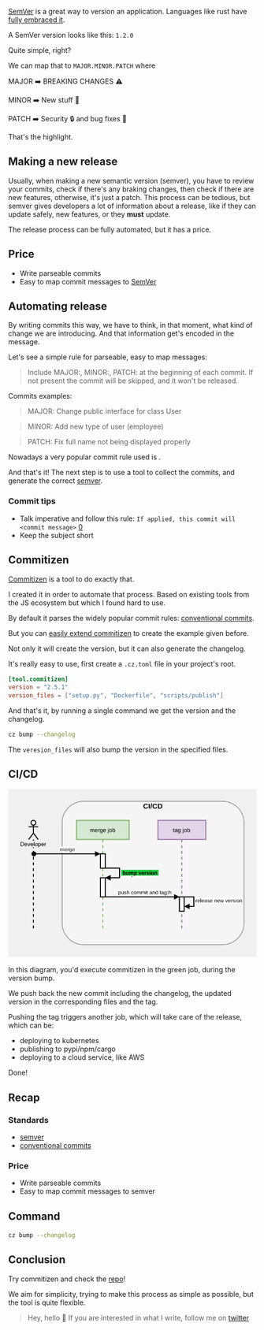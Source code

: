 <!--
.. title: Automating semver releases with commitizen
.. slug: automating-semver-releases-with-commitizen
.. date: 2020-07-15 15:27:20 UTC
.. tags: python, ci
.. category: devops
.. link:
.. description: How to make a deployment almost hassle free
.. type: text
-->

[SemVer][semver] is a great way to version an application.
Languages like rust have [fully embraced it][rust_semver].

A SemVer version looks like this: `1.2.0`

Quite simple, right?

We can map that to `MAJOR.MINOR.PATCH` where

MAJOR ➡️ BREAKING CHANGES ⚠️

MINOR ➡️ New stuff 🎉

PATCH ➡️ Security 🔒 and bug fixes 🐛

That's the highlight.

## Making a new release

Usually, when making a new semantic version (semver), you have to review your
commits, check if there's any braking changes, then check if there are new features,
otherwise, it's just a patch. This process can be tedious, but semver gives
developers a lot of information about a release, like if they can update safely,
new features, or they **must** update.

The release process can be fully automated, but it has a price.

## Price

- Write parseable commits
- Easy to map commit messages to [SemVer][semver]

## Automating release

By writing commits this way, we have to think, in that moment, what kind of change
we are introducing. And that information get's encoded in the message.

Let's see a simple rule for parseable, easy to map messages:

> Include MAJOR:, MINOR:, PATCH: at the beginning of each commit. If not present
> the commit will be skipped, and it won't be released.

Commits examples:

> MAJOR: Change public interface for class User


> MINOR: Add new type of user (employee)


> PATCH: Fix full name not being displayed properly

Nowadays a very popular commit rule used is .

And that's it! The next step is to use a tool to collect the commits, and generate
the correct [semver][semver].

### Commit tips

- Talk imperative and follow this rule: `If applied, this commit will <commit message>` [0][commit-guide]
- Keep the subject short

## Commitizen

[Commitizen][cz] is a tool to do exactly that.

I created it in order to automate that process. Based on existing tools from
the JS ecosystem but which I found hard to use.

By default it parses the widely popular commit rules: [conventional commits][cm].

But you can [easily extend commitizen][cz_extend] to create the example given before.

Not only it will create the version, but it can also generate the changelog.

It's really easy to use, first create a `.cz.toml` file in your project's root.

```toml
[tool.commitizen]
version = "2.5.1"
version_files = ["setup.py", "Dockerfile", "scripts/publish"]
```

And that's it, by running a single command we get the version and the changelog.

```bash
cz bump --changelog
```

The `veresion_files` will also bump the version in the specified files.

## CI/CD

![diagram of semantic release](/images/automating-deployment-with-commitizen/semantic_release.png)

In this diagram, you'd execute commitizen in the green job, during the version bump.

We push back the new commit including the changelog, the updated version in the
corresponding files and the tag.

Pushing the tag triggers another job, which will take care of the release, which can be:

- deploying to kubernetes
- publishing to pypi/npm/cargo
- deploying to a cloud service, like AWS

Done!

## Recap

### Standards

- [semver][semver]
- [conventional commits][cm]

### Price

- Write parseable commits
- Easy to map commit messages to semver

## Command

```bash
cz bump --changelog
```

## Conclusion

Try commitizen and check the [repo][cz]!

We aim for simplicity, trying to make this process as simple as possible, but
the tool is quite flexible.

> Hey, hello 👋
> If you are interested in what I write, follow me on [twitter][santiwilly]
>

[santiwilly]: https://twitter.com/santiwilly

[cz]: https://github.com/commitizen-tools/commitizen
[semver]: https://semver.org/
[cm]: https://www.conventionalcommits.org/en/v1.0.0/
[rust_semver]: https://doc.rust-lang.org/cargo/reference/specifying-dependencies.html#specifying-dependencies-from-cratesio
[cz_extend]: https://commitizen-tools.github.io/commitizen/customization/#2-customize-through-customizing-a-class
[commit-guide]: https://chris.beams.io/posts/git-commit/
